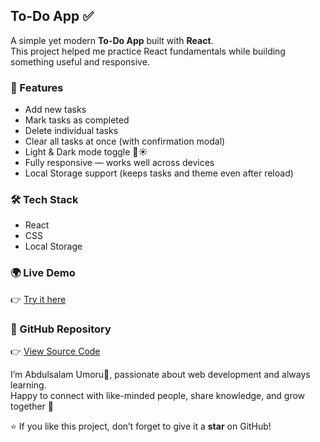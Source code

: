 ## To-Do App ✅  

A simple yet modern **To-Do App** built with **React**.  
This project helped me practice React fundamentals while building something useful and responsive.  

### 🚀 Features  
- Add new tasks  
- Mark tasks as completed  
- Delete individual tasks  
- Clear all tasks at once (with confirmation modal)  
- Light & Dark mode toggle 🌙☀️  
- Fully responsive — works well across devices  
- Local Storage support (keeps tasks and theme even after reload)  

### 🛠️ Tech Stack  
- React  
- CSS  
- Local Storage  

### 🌍 Live Demo  
👉 [Try it here](https://to-do-app-rho-one-94.vercel.app/)  

### 📂 GitHub Repository  
👉 [View Source Code](https://github.com/Abdulsalam675/to-do-app)  

I’m Abdulsalam Umoru👋, passionate about web development and always learning.  
Happy to connect with like-minded people, share knowledge, and grow together 🚀  

⭐ If you like this project, don’t forget to give it a **star** on GitHub!
